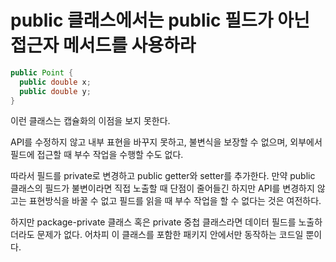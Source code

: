 # public 클래스에서는 public 필드가 아닌 접근자 메서드를 사용하라

```java
public Point {
  public double x;
  public double y;
}
```

이런 클래스는 캡슐화의 이점을 보지 못한다.

API를 수정하지 않고 내부 표현을 바꾸지 못하고, 불변식을 보장할 수 없으며, 외부에서 필드에 접근할 때 부수 작업을 수행할 수도 없다.

따라서 필드를 private로 변경하고 public getter와 setter를 추가한다.
만약 public 클래스의 필드가 불변이라면 직접 노출할 때 단점이 줄어들긴 하지만 API를 변경하지 않고는 표현방식을 바꿀 수 없고 필드를 읽을 때 부수 작업을 할 수 없다는 것은 여전하다.

하지만 package-private 클래스 혹은 private 중첩 클래스라면 데이터 필드를 노출하더라도 문제가 없다. 어차피 이 클래스를 포함한 패키지 안에서만 동작하는 코드일 뿐이다.
